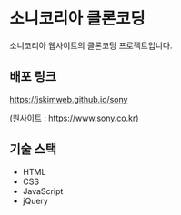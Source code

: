 # 소니코리아 클론코딩

소니코리아 웹사이트의 클론코딩 프로젝트입니다.

## 배포 링크

https://jskimweb.github.io/sony

(원사이트 : https://www.sony.co.kr)

## 기술 스택

<ul>
  <li>HTML</li>
  <li>CSS</li>
  <li>JavaScript</li>
  <li>jQuery</li>
</ul>
